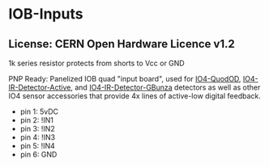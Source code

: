 # IOB-Inputs
## License: CERN Open Hardware Licence v1.2

1k series resistor protects from shorts to Vcc or GND


PNP Ready: Panelized IOB quad "input board", used for [IO4-QuodOD](/pages/IO4-QuadOD), [IO4-IR-Detector-Active](/pages/IO4-IR-Detector-Active), and [IO4-IR-Detector-GBunza](/pages/IO4-IR-Detector-GBunza) detectors as well as other IO4 sensor accessories that provide 4x lines of active-low digital feedback.

  * pin 1: 5vDC
  * pin 2: !IN1
  * pin 3: !IN2
  * pin 4: !IN3
  * pin 5: !IN4
  * pin 6: GND



